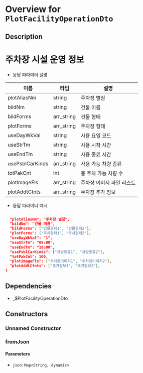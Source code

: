 # Overview for `PlotFacilityOperationDto`

## Description

# 주차장 시설 운영 정보

 - 응답 파라미터 설명

 |이름|타입|설명|
 |-|-|-|
 |plotAliasNm|string|주차장 별칭|
 |bildNm|string|건물 이름|
 |bildForms|arr_string|건물 형태|
 |plotForms|arr_string|주차장 형태|
 |useDayWkVal|string|사용 요일 코드|
 |useStrTm|string|사용 시작 시간|
 |useEndTm|string|사용 종료 시간|
 |usePsblCarKinds|arr_string|사용 가능 차량 종류|
 |totPakCnt|int|총 주차 가능 차량 수|
 |plotImageFls|arr_string|주차장 이미지 파일 리스트|
 |plotAddtCtnts|arr_string|주차장 추가 정보|

 - 응답 파라미터 예시
 ```json

   "plotAliasNm": "주차장 별칭",
   "bildNm": "건물 이름",
   "bildForms": ["건물형태1", "건물형태2"],
   "plotForms": ["주차형태1", "주차형태2"],
   "useDayWkVal": "1",
   "useStrTm": "09:00",
   "useEndTm": "18:00",
   "usePsblCarKinds": ["차량종류1", "차량종류2"],
   "totPakCnt": 100,
   "plotImageFls": ["주차장이미지1", "주차장이미지2"],
   "plotAddtCtnts": ["추가정보1", "추가정보2"],
 }
 ```

## Dependencies

- _$PlotFacilityOperationDto

## Constructors

### Unnamed Constructor


### fromJson


#### Parameters

- `json`: `Map<String, dynamic>`
